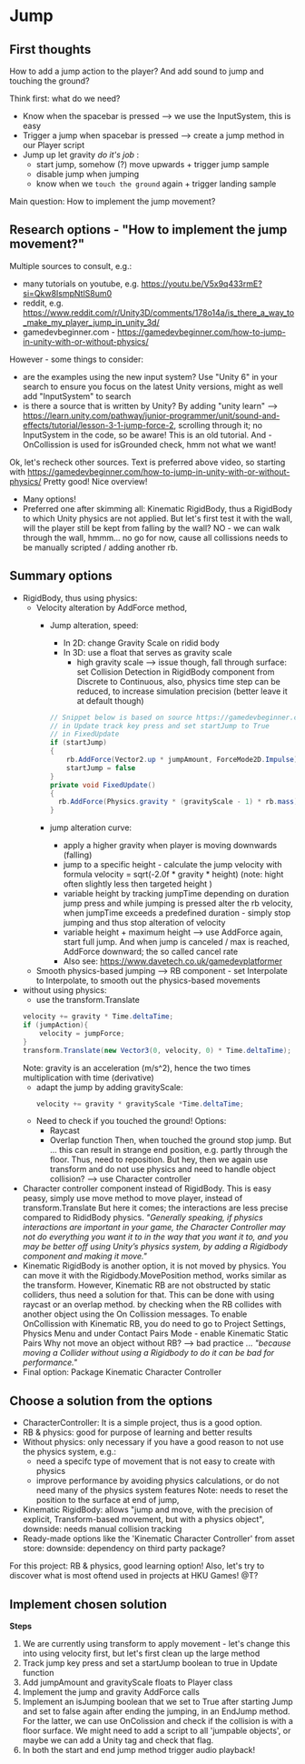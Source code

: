# Jump

## First thoughts
How to add a jump action to the player?
And add sound to jump and touching the ground?

Think first: what do we need?
- Know when the spacebar is pressed --> we use the InputSystem, this is easy
- Trigger a jump when spacebar is pressed --> create a jump method in our Player script
- Jump up let gravity _do it's job_ :
  - start jump, somehow (?) move upwards + trigger jump sample
  - disable jump when jumping
  - know when we `touch the ground` again + trigger landing sample

Main question: How to implement the jump movement?

## Research options - "How to implement the jump movement?"
Multiple sources to consult, e.g.:
- many tutorials on youtube, e.g. https://youtu.be/V5x9q433rmE?si=Qkw8IsmpNtlS8um0
- reddit, e.g. https://www.reddit.com/r/Unity3D/comments/178o14a/is_there_a_way_to_make_my_player_jump_in_unity_3d/
- gamedevbeginner.com - https://gamedevbeginner.com/how-to-jump-in-unity-with-or-without-physics/

However - some things to consider:
- are the examples using the new input system? Use "Unity 6" in your search to ensure you focus on the latest Unity versions, might as well add "InputSystem" to search
- is there a source that is written by Unity? By adding "unity learn" --> https://learn.unity.com/pathway/junior-programmer/unit/sound-and-effects/tutorial/lesson-3-1-jump-force-2, scrolling through it; no InputSystem in the code, so be aware! This is an old tutorial. And - OnCollission is used for isGrounded check, hmm not what we want!

Ok, let's recheck other sources. Text is preferred above video, so starting with  https://gamedevbeginner.com/how-to-jump-in-unity-with-or-without-physics/ Pretty good! Nice overview!
- Many options!
- Preferred one after skimming all: Kinematic RigidBody, thus a RigidBody to which Unity physics are not applied. But let's first test it with the wall, will the player still be kept from falling by the wall?  NO - we can walk through the wall, hmmm... no go for now, cause all collissions needs to be manually scripted / adding another rb.

## Summary options
- RigidBody, thus using physics:
  - Velocity alteration by AddForce method,
    - Jump alteration, speed:
      - In 2D: change Gravity Scale on ridid body
      - In 3D: use a float that serves as gravity scale
        - high gravity scale --> issue though, fall through surface:
        set Collision Detection in RigidBody component from Discrete to Continuous,
        also, physics time step can be reduced, to increase simulation precision (better leave it at default though)

      ```csharp
      // Snippet below is based on source https://gamedevbeginner.com/how-to-jump-in-unity-with-or-without-physics/, but already slightly altered
      // in Update track key press and set startJump to True
      // in FixedUpdate
      if (startJump)
      {
          rb.AddForce(Vector2.up * jumpAmount, ForceMode2D.Impulse);
          startJump = false
      }
      private void FixedUpdate()
      {
        rb.AddForce(Physics.gravity * (gravityScale - 1) * rb.mass);
      }
      ```


    - jump alteration curve:
      - apply a higher gravity when player is moving downwards (falling)
      - jump to a specific height - calculate the jump velocity with formula
        velocity = sqrt(-2.0f * gravity * height)
        (note: hight often slightly less then targeted height )
      - variable height by tracking jumpTime depending on duration jump press
      and while jumping is pressed alter the rb velocity, when jumpTime exceeds
      a predefined duration - simply stop jumping and thus stop alteration of velocity
      - variable height + maximum height --> use AddForce again, start full jump.
      And when jump is canceled / max is reached, AddForce downward; the so called cancel rate
      - Also see: https://www.davetech.co.uk/gamedevplatformer
  - Smooth physics-based jumping --> RB component - set Interpolate to Interpolate, to smooth out the physics-based movements
- without using physics:
  - use the transform.Translate
  ```csharp
  velocity += gravity * Time.deltaTime;
  if (jumpAction){
      velocity = jumpForce;
  }
  transform.Translate(new Vector3(0, velocity, 0) * Time.deltaTime);
  ```
  Note: gravity is an acceleration (m/s^2), hence the two times multiplication with time (derivative)
  - adapt the jump by adding gravityScale:
    ```csharp
    velocity += gravity * gravityScale *Time.deltaTime;
    ```
  - Need to check if you touched the ground! Options:
    - Raycast
    - Overlap function
    Then, when touched the ground stop jump. But ... this can result in strange end position, e.g. partly through the floor. Thus, need to reposition. But hey, then we again use transform and do not use physics and need to handle object collision? --> use Character controller
- Character controller component instead of RigidBody.
  This is easy peasy, simply use move method to move player, instead of transform.Translate
  But here it comes; the interactions are less precise compared to RididBody physics.
  _"Generally speaking, if physics interactions are important in your game, the Character Controller may not do everything you want it to in the way that you want it to, and you may be better off using Unity’s physics system, by adding a Rigidbody component and making it move."_
- Kinematic RigidBody is another option, it is not moved by physics. You can move it with
  the Rigidbody.MovePosition method, works similar as the transform.
  However, Kinematic RB are not obstructed by static colliders, thus need a solution for that. This can be done with using raycast or an overlap method. by checking when the RB collides with another object using the On Collission messages. To enable OnCollission with Kinematic RB, you do need to go to Project Settings, Physics Menu and under Contact Pairs Mode - enable Kinematic Static Pairs
  Why not move an object without RB? --> bad practice ... _"because moving a Collider without using a Rigidbody to do it can be bad for performance."_
- Final option: Package Kinematic Character Controller

## Choose a solution from the options
- CharacterController: It is a simple project, thus is a  good option.
- RB & physics: good for purpose of learning and better results
- Without physics: only necessary if you have a good reason to not use the physics system, e.g.:
  - need a specifc type of movement that is not easy to create with physics
  - improve performance by avoiding physics calculations, or do not need many of the physics system features
  Note: needs to reset the position to the surface at end of jump,
- Kinematic RigidBody: allows "jump and move, with the precision of explicit,
Transform-based movement, but with a physics object",
downside: needs manual collision tracking
- Ready-made options like the 'Kinematic Character Controller' from asset store:
downside: dependency on third party package?

For this project: RB & physics, good learning option!
Also, let's try to discover what is most oftend used in projects at HKU Games! @T?

## Implement chosen solution
**Steps**
1. We are currently  using transform to apply movement - let's change this into using velocity first, but let's first clean up the large method
2. Track jump key press and set a startJump boolean to true in Update function
3. Add jumpAmount and gravityScale floats to Player class
4. Implement the jump and gravity AddForce calls
5. Implement an isJumping boolean that we set to True after starting Jump and
set to false again after ending the jumping, in an EndJump method. For the latter,
we can use OnColission and check if the collision is with a floor surface.
We might need to add a script to all 'jumpable objects', or maybe we can add a Unity tag and check that flag.
6. In both the start and end jump method trigger audio playback!
